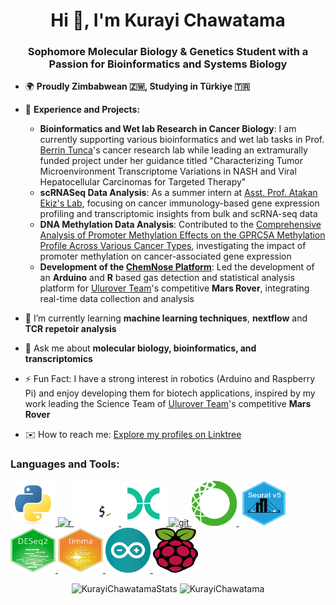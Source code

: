 <h1 align="center">Hi 👋, I'm Kurayi Chawatama</h1>
<h3 align="center">Sophomore Molecular Biology & Genetics Student with a Passion for Bioinformatics and Systems Biology</h3>

- 🌍 **Proudly Zimbabwean 🇿🇼, Studying in Türkiye 🇹🇷**
  
- 🎯 **Experience and Projects:**
  - **Bioinformatics and Wet lab Research in Cancer Biology**: I am currently supporting various bioinformatics and wet lab tasks in Prof. [Berrin Tunca](https://scholar.google.com/citations?user=YUU5CvoAAAAJ&hl=en)'s cancer research lab while leading an extramurally funded project under her guidance titled "Characterizing Tumor Microenvironment Transcriptome Variations in NASH and Viral Hepatocellular Carcinomas for Targeted Therapy"
  - **scRNASeq Data Analysis**: As a summer intern at [Asst. Prof. Atakan Ekiz's Lab](https://www.atakanekiz.com/lab.html), focusing on cancer immunology-based gene expression profiling and transcriptomic insights from bulk and scRNA-seq data
  - **DNA Methylation Data Analysis**: Contributed to the [Comprehensive Analysis of Promoter Methylation Effects on the GPRC5A Methylation Profile Across Various Cancer Types](https://www.researchgate.net/publication/374535049_Comprehensive_Analysis_of_Promoter_Methylation_Effects_on_the_GPRC5A_Methylation_Profile_Across_Various_Cancer_Types), investigating the impact of promoter methylation on cancer-associated gene expression
  - **Development of the [ChemNose Platform](https://github.com/KurayiChawatama/ChemNose-An-Automated-Gas-Detection-and-Statistical-Analysis-Platform)**: Led the development of an **Arduino** and **R** based gas detection and statistical analysis platform for [Ulurover Team](https://www.linkedin.com/company/ulurover-team/posts/?feedView=all)'s competitive **Mars Rover**, integrating real-time data collection and analysis

- 🌱 I’m currently learning **machine learning techniques**, **nextflow** and **TCR repetoir analysis**

- 💬 Ask me about **molecular biology, bioinformatics, and transcriptomics**

- ⚡ Fun Fact: I have a strong interest in robotics (Arduino and Raspberry Pi) and enjoy developing them for biotech applications, inspired by my work leading the Science Team of [Ulurover Team](https://www.linkedin.com/company/ulurover-team/posts/?feedView=all)'s competitive **Mars Rover**

- ✉️ How to reach me: [Explore my profiles on Linktree](https://linktr.ee/kurayi_chawatama)




<h3 align="left">Languages and Tools:</h3>
<p align="left">  
<a href="https://www.python.org" target="_blank" rel="noreferrer"> 
<img src="https://raw.githubusercontent.com/devicons/devicon/master/icons/python/python-original.svg" alt="python" width="72" height="72"/> 
</a> 
<a href="https://www.r-project.org/" target="_blank" rel="noreferrer"> 
<img src="https://www.vectorlogo.zone/logos/r-project/r-project-icon.svg" alt="r" width="72" height="72"/> 
</a> 
<a href="logos/Bash.png" target="_blank" rel="noreferrer"> 
<img src="logos/Bash.png" alt="Bash" width="72" height="72"/> 
</a>
<a href="logos/nextflow_log.png" target="_blank" rel="noreferrer"> 
<img src="logos/nextflow_log.png" alt="Nextflow" width="72" height="72"/> 
</a>
<a href="https://git-scm.com/" target="_blank" rel="noreferrer"> 
<img src="https://www.vectorlogo.zone/logos/git-scm/git-scm-icon.svg" alt="git" width="72" height="72"/> 
</a>
<a href="logos/conda_logo.png" target="_blank" rel="noreferrer"> 
<img src="logos/conda_logo.png" alt="Conda" width="72" height="72"/> 
</a>
<a href="logos/Seurat.png" target="_blank" rel="noreferrer"> 
<img src="logos/Seurat.png" alt="Seurat" width="81" height="72"/> 
</a>
<a href="logos/DESeq2.png" target="_blank" rel="noreferrer"> 
<img src="logos/DESeq2.png" alt="DESeq2" width="72" height="72"/> 
</a>
<a href="logos/limma.png" target="_blank" rel="noreferrer"> 
<img src="logos/limma.png" alt="limma" width="72" height="72"/> 
</a>
<a href="logos/Arduino.png" target="_blank" rel="noreferrer"> 
<img src="logos/Arduino.png" alt="Arduino" width="72" height="72"/> 
</a>
<a href="logos/raspberry-pi.svg" target="_blank" rel="noreferrer"> 
<img src="logos/raspberry-pi.svg" alt="Raspberry-Pi" width="72" height="72"/> 
</a>
</p>

<p align="center">
  <img src="https://github-readme-stats-kurayichawatamas-projects.vercel.app/api?username=KurayiChawatama&layout=compact&theme=tokyonight&count_private=true&show_icons=true&include_all_commits=true"
    alt="KurayiChawatamaStats"
    height="195px"/>
</a>
<a align="center">
  <img src="https://github-readme-stats-kurayichawatamas-projects.vercel.app/api/top-langs?username=KurayiChawatama&show_icons=true&locale=en&layout=compact&theme=tokyonight&count_private=true&hide=html,php,javascript,CSS,rebol" alt="KurayiChawatama"
    alt="KurayiChawatamaLangs"
    height="195px"
    />
</a>
